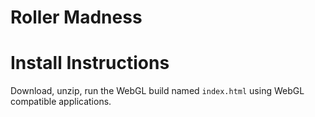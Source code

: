 # Roller Madness

# Install Instructions

Download, unzip, run the WebGL build named `index.html` using WebGL compatible applications.
